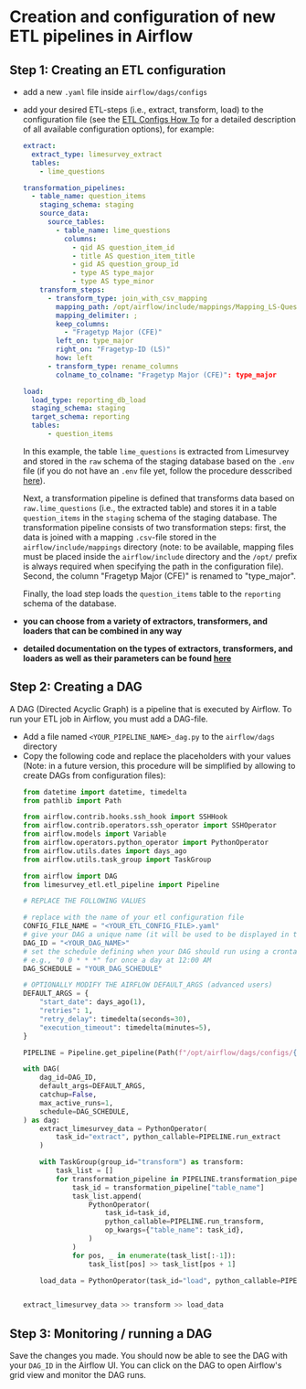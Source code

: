 # Creation and configuration of new ETL pipelines in Airflow

## Step 1: Creating an ETL configuration
- add a new `.yaml` file inside `airflow/dags/configs`
- add your desired ETL-steps (i.e., extract, transform, load) to the configuration file (see the [ETL Configs How To](etl-config-how-to.md) for a detailed description of all available configuration options), for example:

    ```yaml
    extract:
      extract_type: limesurvey_extract
      tables:
        - lime_questions

    transformation_pipelines:
      - table_name: question_items
        staging_schema: staging
        source_data:
          source_tables:
            - table_name: lime_questions
              columns:
                - qid AS question_item_id
                - title AS question_item_title
                - gid AS question_group_id
                - type AS type_major
                - type AS type_minor
        transform_steps:
          - transform_type: join_with_csv_mapping
            mapping_path: /opt/airflow/include/mappings/Mapping_LS-QuestionTypesMajor.csv
            mapping_delimiter: ;
            keep_columns:
              - "Fragetyp Major (CFE)"
            left_on: type_major
            right_on: "Fragetyp-ID (LS)"
            how: left
          - transform_type: rename_columns
            colname_to_colname: "Fragetyp Major (CFE)": type_major

    load:
      load_type: reporting_db_load
      staging_schema: staging
      target_schema: reporting
      tables:
          - question_items
    ```
    In this example, the table `lime_questions` is extracted from Limesurvey and stored in the `raw` schema of the staging database based on the `.env` file (if you do not have an `.env` file yet, follow the procedure desscribed [here](../installation.md#setting-necessary-environment-variables)).

    Next, a transformation pipeline is defined that transforms data based on `raw.lime_questions` (i.e., the extracted table) and stores it in a table `question_items` in the `staging` schema of the staging database. The transformation pipeline consists of two transformation steps: first, the data is joined with a mapping `.csv`-file stored in the `airflow/include/mappings` directory (note: to be available, mapping files must be placed inside the `airflow/include` directory and the `/opt/` prefix is always required when specifying the path in the configuration file). Second, the column "Fragetyp Major (CFE)" is renamed to "type_major".

    Finally, the load step loads the `question_items` table to the `reporting` schema of the database.

- **you can choose from a variety of extractors, transformers, and loaders that can be combined in any way**
- **detailed documentation on the types of extractors, transformers, and loaders as well as their parameters can be found [here](./etl-config-how-to.md)**

## Step 2: Creating a DAG
A DAG (Directed Acyclic Graph) is a pipeline that is executed by Airflow. To run your ETL job in Airflow, you must add a DAG-file.

- Add a file named `<YOUR_PIPELINE_NAME>_dag.py` to the `airflow/dags` directory
- Copy the following code and replace the placeholders with your values (Note: in a future version, this procedure will be simplified by allowing to create DAGs from configuration files):
  ```python
  from datetime import datetime, timedelta
  from pathlib import Path

  from airflow.contrib.hooks.ssh_hook import SSHHook
  from airflow.contrib.operators.ssh_operator import SSHOperator
  from airflow.models import Variable
  from airflow.operators.python_operator import PythonOperator
  from airflow.utils.dates import days_ago
  from airflow.utils.task_group import TaskGroup

  from airflow import DAG
  from limesurvey_etl.etl_pipeline import Pipeline

  # REPLACE THE FOLLOWING VALUES

  # replace with the name of your etl configuration file
  CONFIG_FILE_NAME = "<YOUR_ETL_CONFIG_FILE>.yaml"
  # give your DAG a unique name (it will be used to be displayed in the Airflow UI)
  DAG_ID = "<YOUR_DAG_NAME>"
  # set the schedule defining when your DAG should run using a crontab or None
  # e.g., "0 0 * * *" for once a day at 12:00 AM
  DAG_SCHEDULE = "YOUR_DAG_SCHEDULE"

  # OPTIONALLY MODIFY THE AIRFLOW DEFAULT_ARGS (advanced users)
  DEFAULT_ARGS = {
      "start_date": days_ago(1),
      "retries": 1,
      "retry_delay": timedelta(seconds=30),
      "execution_timeout": timedelta(minutes=5),
  }

  PIPELINE = Pipeline.get_pipeline(Path(f"/opt/airflow/dags/configs/{CONFIG_FILE_NAME}"))

  with DAG(
      dag_id=DAG_ID,
      default_args=DEFAULT_ARGS,
      catchup=False,
      max_active_runs=1,
      schedule=DAG_SCHEDULE,
  ) as dag:
      extract_limesurvey_data = PythonOperator(
          task_id="extract", python_callable=PIPELINE.run_extract
      )

      with TaskGroup(group_id="transform") as transform:
          task_list = []
          for transformation_pipeline in PIPELINE.transformation_pipelines:
              task_id = transformation_pipeline["table_name"]
              task_list.append(
                  PythonOperator(
                      task_id=task_id,
                      python_callable=PIPELINE.run_transform,
                      op_kwargs={"table_name": task_id},
                  )
              )
              for pos, _ in enumerate(task_list[:-1]):
                  task_list[pos] >> task_list[pos + 1]

      load_data = PythonOperator(task_id="load", python_callable=PIPELINE.run_load)


  extract_limesurvey_data >> transform >> load_data

  ```

## Step 3: Monitoring / running a DAG
Save the changes you made. You should now be able to see the DAG with your `DAG_ID` in the Airflow UI. You can click on the DAG to open Airflow's grid view and monitor the DAG runs.
